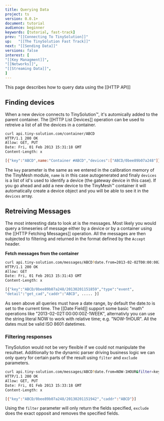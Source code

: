 ```yaml
---
title: Querying Data
project: ts
version: 0.0.1+
document: tutorial
audience: beginner
keywords: [tutorial, fast-track]
prev: "[[Connecting To TinySolution]]"
up:   "[[The TinySolution Fast Track]]"
next: "[[Sending Data]]"
versions: false
interest: [
"[[Key Managment]]",
"[[Networks]]",
"[[Streaming Data]]",
]
---
```


This page describes how to query data using the [[HTTP API]]

## Finding devices

When a new device connects to TinySolution™, it's automically added
to the parent container. The [[HTTP List Devices]] operation can be
used to retreive a list of all the devices in a container.

```bash
curl api.tiny-solution.com/container/ABCD
HTTP/1.1 200 OK
Allow: GET, PUT
Date: Fri, 01 Feb 2013 15:31:18 GMT
Content-Length: x

[{"key":"ABCD",name:"Container #ABCD","devices":["ABCD/0bee89b07a248"]}]
```

The `key` parameter is the same as we entered in the calibration
memory of the TinyMesh module, `name` is in this case autogenerated and
finaly `devices` is a list of id's used to identify a device (the
gateway device in this case). If you go ahead and add a new device to
the TinyMesh™ container it will automatically create a device object
and you will be able to see it in the `devices` array.

## Retreiving Messages

The most interesting data to look at is the messages. Most likely you
would query a timeseries of message either by a device or by a
container using the [[HTTP Fetching Messages]] operation. All the
messages are then subjected to filtering and returned in the format
defined by the `Accept` header.

**Fetch messages from the container**
```bash
curl api.tiny-solution.com/messages/ABCD?date.from=2013-02-02T00:00:00Z
HTTP/1.1 200 OK
Allow: GET
Date: Fri, 01 Feb 2013 15:31:43 GMT
Content-Length: x

[{"key":"ABCD/0bee89b07a248/20130201151859","type":"event",
"detail":"get_cad","caddr":"ABCD", ..... }]
```

As seen above all queries must have a date range, by default the
date.to is set to the current time. The [[Date Field]] support some basic
"math" operations like "2013-02-02T:00:00:00Z-1WEEK", alternativly you
can use the string literal NOW to work with relative time; e.g.
"NOW-1HOUR". All the dates must be valid ISO 8601 datetimes.

### Filtering responses

TinySolution would not be very flexible if we could not manipulate the
resultset. Additionally to the dynamic parser driving business logic
we can only query for certain parts of the result using `filter` and
`exclude` parameters.

```bash
curl api.tiny-solution.com/messages/ABCD?date.from=NOW-1HOUR&filter=key,caddr
HTTP/1.1 200 OK
Allow: GET, PUT
Date: Fri, 01 Feb 2013 15:33:18 GMT
Content-Length: x

[{"key":"ABCD/0bee89b07a248/20130201151942","caddr":"ABCD"}]
```

Using the `filter` parameter will only return the fields specified,
`exclude` does the exact opposit and removes the specified fields.
